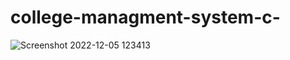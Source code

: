 # college-managment-system-c-

![Screenshot 2022-12-05 123413](https://user-images.githubusercontent.com/97867117/205603268-341f85a7-99b7-4cce-9d1b-2d2ec70e6e7a.png)
